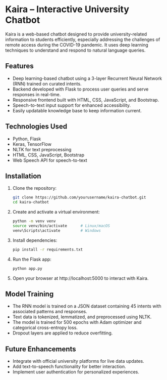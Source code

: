 # Kaira – Interactive University Chatbot

Kaira is a web-based chatbot designed to provide university-related information to students efficiently, especially addressing the challenges of remote access during the COVID-19 pandemic. It uses deep learning techniques to understand and respond to natural language queries.

## Features

- Deep learning-based chatbot using a 3-layer Recurrent Neural Network (RNN) trained on curated intents.
- Backend developed with Flask to process user queries and serve responses in real-time.
- Responsive frontend built with HTML, CSS, JavaScript, and Bootstrap.
- Speech-to-text input support for enhanced accessibility.
- Easily updatable knowledge base to keep information current.

## Technologies Used

- Python, Flask
- Keras, TensorFlow
- NLTK for text preprocessing
- HTML, CSS, JavaScript, Bootstrap
- Web Speech API for speech-to-text

## Installation

1. Clone the repository:
   ```bash
   git clone https://github.com/yourusername/kaira-chatbot.git
   cd kaira-chatbot
2. Create and activate a virtual environment:
   ```bash
   python -m venv venv
   source venv/bin/activate      # Linux/macOS
   venv\Scripts\activate         # Windows
3. Install dependencies:
   ```bash
   pip install -r requirements.txt
4. Run the Flask app:
   ```bash
   python app.py
5. Open your browser at http://localhost:5000 to interact with Kaira.

## Model Training

- The RNN model is trained on a JSON dataset containing 45 intents with associated patterns and responses.
- Text data is tokenized, lemmatized, and preprocessed using NLTK.
- The model is trained for 500 epochs with Adam optimizer and categorical cross-entropy loss.
- Dropout layers are applied to reduce overfitting.

## Future Enhancements
- Integrate with official university platforms for live data updates.
- Add text-to-speech functionality for better interaction.
- Implement user authentication for personalized experiences.
   
